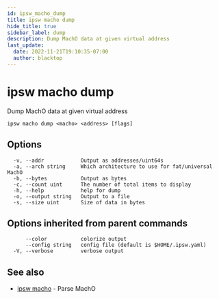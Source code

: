 ```yaml
---
id: ipsw_macho_dump
title: ipsw macho dump
hide_title: true
sidebar_label: dump
description: Dump MachO data at given virtual address
last_update:
  date: 2022-11-21T19:10:35-07:00
  author: blacktop
---
```

# ipsw macho dump

Dump MachO data at given virtual address

```
ipsw macho dump <macho> <address> [flags]
```

## Options

```
  -v, --addr            Output as addresses/uint64s
  -a, --arch string     Which architecture to use for fat/universal MachO
  -b, --bytes           Output as bytes
  -c, --count uint      The number of total items to display
  -h, --help            help for dump
  -o, --output string   Output to a file
  -s, --size uint       Size of data in bytes
```

## Options inherited from parent commands

```
      --color           colorize output
      --config string   config file (default is $HOME/.ipsw.yaml)
  -V, --verbose         verbose output
```

## See also

* [ipsw macho](/docs/cli/macho/ipsw_macho)	 - Parse MachO

